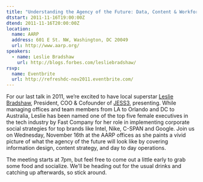 ```yaml
---
title: "Understanding the Agency of the Future: Data, Content & Workforce"
dtstart: 2011-11-16T19:00:00Z
dtend: 2011-11-16T20:00:00Z
location:
  name: AARP
  address: 601 E St. NW, Washington, DC 20049
  url: http://www.aarp.org/
speakers:
  - name: Leslie Bradshaw
    url: http://blogs.forbes.com/lesliebradshaw/
rsvp:
  name: Eventbrite
  url: http://refreshdc-nov2011.eventbrite.com/
---
```


For our last talk in 2011, we’re excited to have local superstar [Leslie Bradshaw](http://blogs.forbes.com/lesliebradshaw/), President, COO & Cofounder of [JESS3](http://jess3.com/), presenting. While managing offices and team members from LA to Orlando and DC to Australia, Leslie has been named one of the top five female executives in the tech industry by Fast Company for her role in implementing corporate social strategies for top brands like Intel, Nike, C-SPAN and Google. Join us on Wednesday, November 16th at the AARP offices as she paints a vivid picture of what the agency of the future will look like by covering information design, content strategy, and day to day operations.

The meeting starts at 7pm, but feel free to come out a little early to grab some food and socialize. We'll be heading out for the usual drinks and catching up afterwards, so stick around.